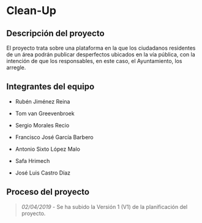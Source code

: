 
Clean-Up
============

Descripción del proyecto
------------
El proyecto trata sobre una plataforma en la que los ciudadanos residentes de un área podrán publicar desperfectos ubicados en la vía pública, con la intención de que los responsables, en este caso, el Ayuntamiento, los arregle.


Integrantes del equipo
------------
* Rubén Jiménez Reina

* Tom van Greevenbroek

* Sergio Morales Recio

* Francisco José García Barbero

* Antonio Sixto López Malo

* Safa Hrimech

* José Luis Castro Díaz


Proceso del proyecto
------------
>*02/04/2019* - Se ha subido la Versión 1 (V1) de la planificación del proyecto.
